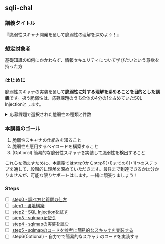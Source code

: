 ## sqli-chal
### 講義タイトル
『脆弱性スキャナ開発を通して脆弱性の理解を深めよう！』

### 想定対象者
基礎知識の如何にかかわらず、情報セキュリティについて学びたいという意欲を持った方

### はじめに
脆弱性スキャナの実装を通して**脆弱性に対する理解を深めることを目的とした講義**です。扱う脆弱性は、応募課題のうち全体の4分の1を占めていたSQL Injectionとします。

<details>
<summary>応募課題で選択された脆弱性の種類と件数</summary>

脆弱性でないものはその他に分類しました。

|脆弱性の種類|件数|
|:-:|:-:|
|SQL Injection|4|
|XSS|3|
|CSRF|1|
|SSRF|1|
|Prototype Pollution|1|
|Directory Traversal(Path Traversal)|1|
|Information Disclosure|1|
|その他|N/A|

</details>

### 本講義のゴール
1. 脆弱性スキャナの仕組みを知ること
2. 脆弱性を悪用するペイロードを構築すること
3. (Optional) 簡易的な脆弱性スキャナを実装して脆弱性を検出すること

これらを満たすために、本講義ではstep0からstep5(+1)までの6(+1)つのステップを通して、段階的に理解を深めていただきます。最後まで到達できるかは分かりませんが、可能な限りサポートはします。一緒に頑張りましょう！

### Steps
- [ ] [step0 - 調べ方と質問の仕方](./step0)
- [ ] [step1 - 環境構築](./step1)
- [ ] [step2 - SQL Injectionを試す](./step2)
- [ ] [step3 - sqlmapを使う](./step3)
- [ ] [step4 - sqlmapの実装を読む](./step4)
- [ ] [step5 - sqlmapのコードを参考に簡易的なスキャナを実装する](./step5)
- [ ] step6(Optional) - 自力でで簡易的なスキャナのコードを実装する
